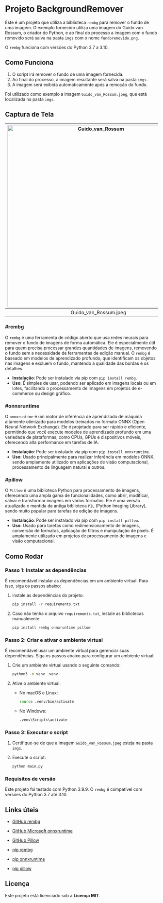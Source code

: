 # Projeto BackgroundRemover

Este é um projeto que utiliza a biblioteca `rembg` para remover o fundo de uma imagem. O exemplo fornecido utiliza uma imagem do Guido van Rossum, o criador do Python, e ao final do processo a imagem com o fundo removido será salva na pasta `imgs` com o nome `fundoremovido.png`.

O `rembg` funciona com versões do Python 3.7 a 3.10.

## Como Funciona

1. O script irá remover o fundo de uma imagem fornecida.
2. Ao final do processo, a imagem resultante será salva na pasta `imgs`.
3. A imagem será exibida automaticamente após a remoção do fundo.

Foi utilizado como exemplo a imagem `Guido_van_Rossum.jpeg`, que está localizada na pasta `imgs`. 

## Captura de Tela

| <img src="https://joaopauloaramuni.github.io/python-imgs/BackgroundRemover/imgs/Guido_van_Rossum.jpeg" alt="Guido_van_Rossum" width="600"/> | <img src="https://joaopauloaramuni.github.io/python-imgs/BackgroundRemover/imgs/fundoremovido.png" alt="fundoremovido" width="600"/> |
|:---------------------:|:-----------------:|
| Guido_van_Rossum.jpeg | fundoremovido.png | 

### #rembg
O `rembg` é uma ferramenta de código aberto que usa redes neurais para remover o fundo de imagens de forma automática. Ele é especialmente útil para quem precisa processar grandes quantidades de imagens, removendo o fundo sem a necessidade de ferramentas de edição manual. O `rembg` é baseado em modelos de aprendizado profundo, que identificam os objetos nas imagens e excluem o fundo, mantendo a qualidade das bordas e os detalhes.

- **Instalação**: Pode ser instalado via pip com `pip install rembg`.
- **Uso**: É simples de usar, podendo ser aplicado em imagens locais ou em lotes, facilitando o processamento de imagens em projetos de e-commerce ou design gráfico.

### #onnxruntime
O `onnxruntime` é um motor de inferência de aprendizado de máquina altamente otimizado para modelos treinados no formato ONNX (Open Neural Network Exchange). Ele é projetado para ser rápido e eficiente, permitindo que você execute modelos de aprendizado profundo em uma variedade de plataformas, como CPUs, GPUs e dispositivos móveis, oferecendo alta performance em tarefas de IA.

- **Instalação**: Pode ser instalado via pip com `pip install onnxruntime`.
- **Uso**: Usado principalmente para realizar inferência em modelos ONNX, sendo amplamente utilizado em aplicações de visão computacional, processamento de linguagem natural e outros.

### #pillow
O `Pillow` é uma biblioteca Python para processamento de imagens, oferecendo uma ampla gama de funcionalidades, como abrir, modificar, salvar e transformar imagens em vários formatos. Ele é uma versão atualizada e mantida da antiga biblioteca `PIL` (Python Imaging Library), sendo muito popular para tarefas de edição de imagens.

- **Instalação**: Pode ser instalado via pip com `pip install pillow`.
- **Uso**: Usado para tarefas como redimensionamento de imagens, conversão de formatos, aplicação de filtros e manipulação de pixels. É amplamente utilizado em projetos de processamento de imagens e visão computacional.

## Como Rodar

### Passo 1: Instalar as dependências

É recomendável instalar as dependências em um ambiente virtual. Para isso, siga os passos abaixo:

1. Instale as dependências do projeto:

    ```bash
    pip install -r requirements.txt
    ```

2. Caso não tenha o arquivo `requirements.txt`, instale as bibliotecas manualmente:

    ```bash
    pip install rembg onnxruntime pillow
    ```

### Passo 2: Criar e ativar o ambiente virtual

É recomendável usar um ambiente virtual para gerenciar suas dependências. Siga os passos abaixo para configurar um ambiente virtual:

1. Crie um ambiente virtual usando o seguinte comando:
    ```bash
    python3 -m venv .venv
    ```

2. Ative o ambiente virtual:
    - No macOS e Linux:
        ```bash
        source .venv/bin/activate
        ```
    - No Windows:
        ```bash
        .venv\Scripts\activate
        ```

### Passo 3: Executar o script

1. Certifique-se de que a imagem `Guido_van_Rossum.jpeg` esteja na pasta `imgs`.
2. Execute o script:

    ```bash
    python main.py
    ```

### Requisitos de versão

Este projeto foi testado com Python 3.9.9. O `rembg` é compatível com versões do Python 3.7 até 3.10.

## Links úteis

- [GitHub rembg](https://github.com/danielgatis/rembg/)
- [GitHub Microsoft onnxruntime](https://github.com/microsoft/onnxruntime)
- [GitHub Pillow](https://github.com/python-pillow/Pillow)

- [pip rembg](https://pypi.org/project/rembg/)
- [pip onnxruntime](https://pypi.org/project/onnxruntime/)
- [pip pillow](https://pypi.org/project/pillow/)

## Licença

Este projeto está licenciado sob a **Licença MIT**.
